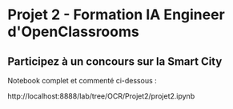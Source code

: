 # Projet 2 - Formation IA Engineer d'OpenClassrooms

## Participez à un concours sur la Smart City



Notebook complet et commenté ci-dessous :

http://localhost:8888/lab/tree/OCR/Projet2/projet2.ipynb

